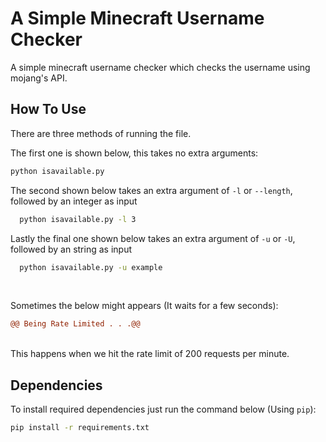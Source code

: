 
# A Simple Minecraft Username Checker

A simple minecraft username checker which checks the username using mojang's API.


## How To Use

There are three methods of running the file.

The first one is shown below, this takes no extra arguments:

```bash
python isavailable.py
```

The second shown below takes an extra argument of `-l` or `--length`, followed by an integer as input

```bash
  python isavailable.py -l 3
```

Lastly the final one shown below takes an extra argument of  `-u` or `-U`, followed by an string as input

```bash
  python isavailable.py -u example
```

<br>

Sometimes the below might appears (It waits for a few seconds):

```diff
@@ Being Rate Limited . . .@@
```
<br>
This happens when we hit the rate limit of 200 requests per minute.
<br>

## Dependencies

To install required dependencies just run the command below (Using `pip`):

```bash
pip install -r requirements.txt
```
    